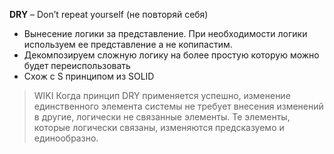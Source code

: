 __DRY__ – Don’t repeat yourself (не повторяй себя)

- Вынесение логики за представление. При необходимости логики используем ее представление а не копипастим.
- Декомпозируем сложную логику на более простую которую можно будет переиспользовать
- Схож с S принципом из SOLID

> WIKI
> Когда принцип DRY применяется успешно, изменение единственного элемента системы не требует внесения изменений в другие, логически не связанные элементы. Те элементы, которые логически связаны, изменяются предсказуемо и единообразно.